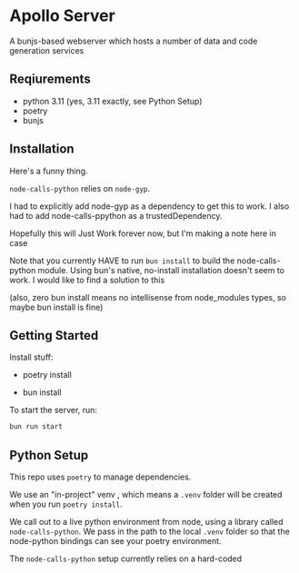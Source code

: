 # Apollo Server

A bunjs-based webserver which hosts a number of data and code generation
services

## Reqiurements

- python 3.11 (yes, 3.11 exactly, see Python Setup)
- poetry
- bunjs

## Installation

Here's a funny thing.

`node-calls-python` relies on `node-gyp`.

I had to explicitly add node-gyp as a dependency to get this to work. I also had
to add node-calls-ppython as a trustedDependency.

Hopefully this will Just Work forever now, but I'm making a note here in case

Note that you currently HAVE to run `bun install` to build the node-calls-python
module. Using bun's native, no-install installation doesn't seem to work. I
would like to find a solution to this

(also, zero bun install means no intellisense from node_modules types, so maybe
bun install is fine)

## Getting Started

Install stuff:

- poetry install

- bun install

To start the server, run:

```bash
bun run start
```

## Python Setup

This repo uses `poetry` to manage dependencies.

We use an "in-project" venv , which means a `.venv` folder will be created when
you run `poetry install`.

We call out to a live python environment from node, using a library called
`node-calls-python`. We pass in the path to the local `.venv` folder so that the
node-python bindings can see your poetry environment.

The `node-calls-python` setup currently relies on a hard-coded
